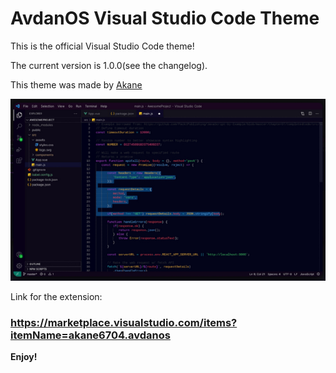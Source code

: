 # AvdanOS Visual Studio Code Theme
This is the official Visual Studio Code theme!

The current version is 1.0.0(see the changelog).

This theme was made by [Akane](https://github.com/akane6704)

![Screenshot](images/preview.jpg)

Link for the extension:
### https://marketplace.visualstudio.com/items?itemName=akane6704.avdanos

**Enjoy!**
